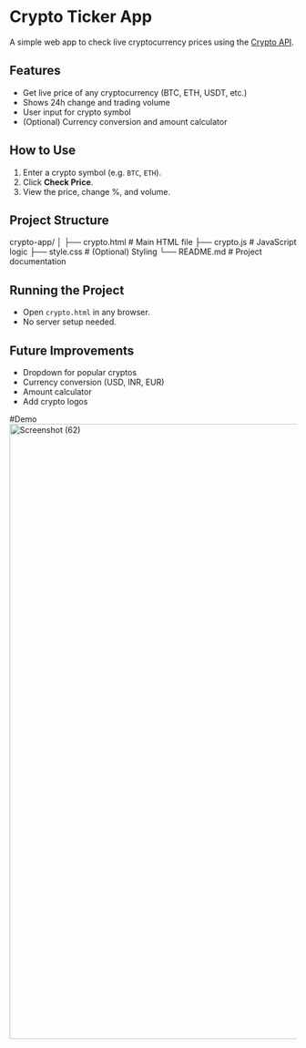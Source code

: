 # Crypto Ticker App

A simple web app to check live cryptocurrency prices using the [Crypto API](https://docs.cryptapi.io/api/ticker).

## Features
- Get live price of any cryptocurrency (BTC, ETH, USDT, etc.)
- Shows 24h change and trading volume
- User input for crypto symbol
- (Optional) Currency conversion and amount calculator

## How to Use
1. Enter a crypto symbol (e.g. `BTC`, `ETH`).
2. Click **Check Price**.
3. View the price, change %, and volume.

## Project Structure
crypto-app/
│
├── crypto.html # Main HTML file
├── crypto.js # JavaScript logic
├── style.css # (Optional) Styling
└── README.md # Project documentation

## Running the Project
- Open `crypto.html` in any browser.
- No server setup needed.

## Future Improvements
- Dropdown for popular cryptos
- Currency conversion (USD, INR, EUR)
- Amount calculator
- Add crypto logos

#Demo
<img width="1920" height="1080" alt="Screenshot (62)" src="https://github.com/user-attachments/assets/6198498b-3f20-4460-9182-cb4aafd945ae" />
